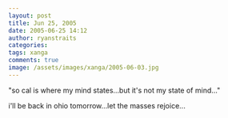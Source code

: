 ```yaml
---
layout: post
title: Jun 25, 2005
date: 2005-06-25 14:12
author: ryanstraits
categories:
tags: xanga
comments: true
image: /assets/images/xanga/2005-06-03.jpg
---
```

"so cal is where my mind states...but it's not my state of mind..."

i'll be back in ohio tomorrow...let the masses rejoice...

<!-- break -->
